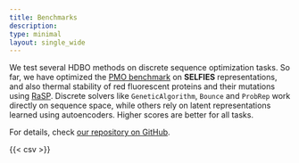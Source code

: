 ```yaml
---
title: Benchmarks
description: 
type: minimal
layout: single_wide
---
```


We test several HDBO methods on discrete sequence optimization tasks. So far, we have optimized the [PMO benchmark](https://openreview.net/forum?id=yCZRdI0Y7G) on **SELFIES** representations, and also thermal stability of red fluorescent proteins and their mutations using [RaSP](https://elifesciences.org/articles/82593). Discrete solvers like `GeneticAlgorithm`, `Bounce` and `ProbRep` work directly on sequence space, while others rely on latent representations learned using autoencoders. Higher scores are better for all tasks.

For details, check [our repository on GitHub](https://github.com/MachineLearningLifeScience/hdbo_benchmark).

{{< csv >}}